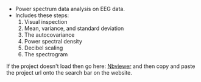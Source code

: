 - Power spectrum data analysis on EEG data. 
- Includes these steps:
  1. Visual inspection
  2. Mean, variance, and standard deviation
  3. The autocovariance
  4. Power spectral density
  5. Decibel scaling
  6. The spectrogram

If the project doesn't load then go here: [Nbviewer](https://nbviewer.jupyter.org/) and then copy and paste the project url onto the search bar on the website.